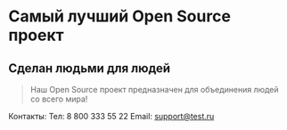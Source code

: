 # Самый лучший Open Source проект

## Сделан людьми для людей

> Наш Open Source проект предназначен для объединения людей со всего мира!


Контакты:
Тел: 8 800 333 55 22
Email: support@test.ru
